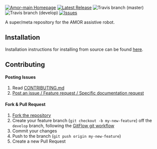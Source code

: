 [![Amor-main Homepage](https://img.shields.io/badge/amor-main-orange.svg)](http://www.amorrobot.com)
[![Latest Release](https://img.shields.io/github/release/roboticslab-uc3m/amor-main.svg?label=Latest%20Release)](https://github.com/roboticslab-uc3m/amor-main/tags)
![Travis branch (master)](https://img.shields.io/travis/roboticslab-uc3m/amor-main/master.svg?label=master)
![Travis branch (develop)](https://img.shields.io/travis/roboticslab-uc3m/amor-main/master.svg?label=develop)
[![Issues](https://img.shields.io/github/issues/roboticslab-uc3m/amor-main.svg?label=Issues)](https://github.com/roboticslab-uc3m/amor-main/issues)

A super/meta repository for the AMOR assistive robot.

## Installation

Installation instructions for installing from source can be found [here](doc/amor-main-install.md).

## Contributing

#### Posting Issues

1. Read [CONTRIBUTING.md](CONTRIBUTING.md)
2. [Post an issue / Feature request / Specific documentation request](https://github.com/roboticslab-uc3m/amor-main/issues)

#### Fork & Pull Request

1. [Fork the repository](https://github.com/roboticslab-uc3m/amor-main/fork)
2. Create your feature branch (`git checkout -b my-new-feature`) off the `develop` branch, following the [GitFlow git workflow](https://www.atlassian.com/git/tutorials/comparing-workflows/gitflow-workflow)
3. Commit your changes
4. Push to the branch (`git push origin my-new-feature`)
5. Create a new Pull Request
